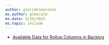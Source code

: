 ```yaml
---
author: gloridelmorales
ms.author: glmorale
ms.date: 5/19/2025
ms.topic: include
---
```


- [Available Data for Rollup Columns in Backlog](#available-data-for-rollup-columns-in-backlog)